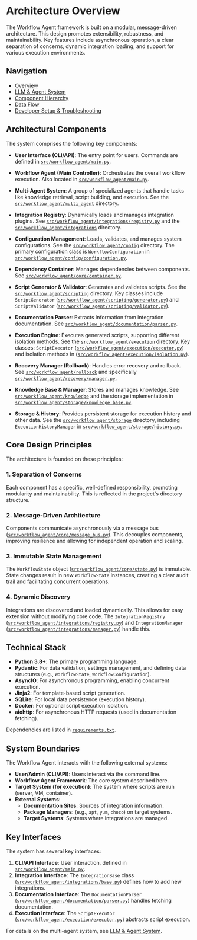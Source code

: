 # Architecture Overview

The Workflow Agent framework is built on a modular, message-driven architecture.  This design promotes extensibility, robustness, and maintainability.  Key features include asynchronous operation, a clear separation of concerns, dynamic integration loading, and support for various execution environments.

## Navigation

-   [Overview](README.md)
-   [LLM & Agent System](llm-agents-readme.md)
-   [Component Hierarchy](component-hierarchy-readme.md)
-   [Data Flow](data-flow-readme.md)
-   [Developer Setup & Troubleshooting](developer-readme.md)

## Architectural Components

The system comprises the following key components:

*   **User Interface (CLI/API)**: The entry point for users.  Commands are defined in [`src/workflow_agent/main.py`](https://github.com/deepaucksharma/IntegrationsAgentPOC/blob/main/src/workflow_agent/main.py).

*   **Workflow Agent (Main Controller)**: Orchestrates the overall workflow execution.  Also located in [`src/workflow_agent/main.py`](https://github.com/deepaucksharma/IntegrationsAgentPOC/blob/main/src/workflow_agent/main.py).

*   **Multi-Agent System**: A group of specialized agents that handle tasks like knowledge retrieval, script building, and execution.  See the [`src/workflow_agent/multi_agent`](https://github.com/deepaucksharma/IntegrationsAgentPOC/blob/main/src/workflow_agent/multi_agent) directory.

*   **Integration Registry**: Dynamically loads and manages integration plugins. See [`src/workflow_agent/integrations/registry.py`](https://github.com/deepaucksharma/IntegrationsAgentPOC/blob/main/src/workflow_agent/integrations/registry.py) and the [`src/workflow_agent/integrations`](https://github.com/deepaucksharma/IntegrationsAgentPOC/blob/main/src/workflow_agent/integrations) directory.

*   **Configuration Management**: Loads, validates, and manages system configurations.  See the [`src/workflow_agent/config`](https://github.com/deepaucksharma/IntegrationsAgentPOC/blob/main/src/workflow_agent/config) directory.  The primary configuration class is `WorkflowConfiguration` in [`src/workflow_agent/config/configuration.py`](https://github.com/deepaucksharma/IntegrationsAgentPOC/blob/main/src/workflow_agent/config/configuration.py).

*   **Dependency Container**: Manages dependencies between components.  See [`src/workflow_agent/core/container.py`](https://github.com/deepaucksharma/IntegrationsAgentPOC/blob/main/src/workflow_agent/core/container.py).

*   **Script Generator & Validator**: Generates and validates scripts.  See the [`src/workflow_agent/scripting`](https://github.com/deepaucksharma/IntegrationsAgentPOC/blob/main/src/workflow_agent/scripting) directory.  Key classes include `ScriptGenerator` ([`src/workflow_agent/scripting/generator.py`](https://github.com/deepaucksharma/IntegrationsAgentPOC/blob/main/src/workflow_agent/scripting/generator.py)) and `ScriptValidator` ([`src/workflow_agent/scripting/validator.py`](https://github.com/deepaucksharma/IntegrationsAgentPOC/blob/main/src/workflow_agent/scripting/validator.py)).

*   **Documentation Parser**: Extracts information from integration documentation. See [`src/workflow_agent/documentation/parser.py`](https://github.com/deepaucksharma/IntegrationsAgentPOC/blob/main/src/workflow_agent/documentation/parser.py).

*   **Execution Engine**: Executes generated scripts, supporting different isolation methods. See the [`src/workflow_agent/execution`](https://github.com/deepaucksharma/IntegrationsAgentPOC/blob/main/src/workflow_agent/execution) directory. Key classes: `ScriptExecutor` ([`src/workflow_agent/execution/executor.py`](https://github.com/deepaucksharma/IntegrationsAgentPOC/blob/main/src/workflow_agent/execution/executor.py)) and isolation methods in ([`src/workflow_agent/execution/isolation.py`](https://github.com/deepaucksharma/IntegrationsAgentPOC/blob/main/src/workflow_agent/execution/isolation.py)).

*   **Recovery Manager (Rollback)**: Handles error recovery and rollback. See [`src/workflow_agent/rollback`](https://github.com/deepaucksharma/IntegrationsAgentPOC/blob/main/src/workflow_agent/rollback) and specifically [`src/workflow_agent/recovery/manager.py`](https://github.com/deepaucksharma/IntegrationsAgentPOC/blob/main/src/workflow_agent/recovery/manager.py).

*   **Knowledge Base & Manager**: Stores and manages knowledge. See  [`src/workflow_agent/knowledge`](https://github.com/deepaucksharma/IntegrationsAgentPOC/blob/main/src/workflow_agent/knowledge) and the storage implementation in [`src/workflow_agent/storage/knowledge_base.py`](https://github.com/deepaucksharma/IntegrationsAgentPOC/blob/main/src/workflow_agent/storage/knowledge_base.py).

*   **Storage & History**:  Provides persistent storage for execution history and other data. See the [`src/workflow_agent/storage`](https://github.com/deepaucksharma/IntegrationsAgentPOC/blob/main/src/workflow_agent/storage) directory, including `ExecutionHistoryManager` in [`src/workflow_agent/storage/history.py`](https://github.com/deepaucksharma/IntegrationsAgentPOC/blob/main/src/workflow_agent/storage/history.py).

## Core Design Principles

The architecture is founded on these principles:

### 1. Separation of Concerns

Each component has a specific, well-defined responsibility, promoting modularity and maintainability. This is reflected in the project's directory structure.

### 2. Message-Driven Architecture

Components communicate asynchronously via a message bus ([`src/workflow_agent/core/message_bus.py`](https://github.com/deepaucksharma/IntegrationsAgentPOC/blob/main/src/workflow_agent/core/message_bus.py)). This decouples components, improving resilience and allowing for independent operation and scaling.

### 3. Immutable State Management

The `WorkflowState` object ([`src/workflow_agent/core/state.py`](https://github.com/deepaucksharma/IntegrationsAgentPOC/blob/main/src/workflow_agent/core/state.py)) is immutable. State changes result in new `WorkflowState` instances, creating a clear audit trail and facilitating concurrent operations.

### 4. Dynamic Discovery

Integrations are discovered and loaded dynamically.  This allows for easy extension without modifying core code. The `IntegrationRegistry` ([`src/workflow_agent/integrations/registry.py`](https://github.com/deepaucksharma/IntegrationsAgentPOC/blob/main/src/workflow_agent/integrations/registry.py)) and `IntegrationManager` ([`src/workflow_agent/integrations/manager.py`](https://github.com/deepaucksharma/IntegrationsAgentPOC/blob/main/src/workflow_agent/integrations/manager.py)) handle this.

## Technical Stack

-   **Python 3.8+**: The primary programming language.
-   **Pydantic**: For data validation, settings management, and defining data structures (e.g., `WorkflowState`, `WorkflowConfiguration`).
-   **AsyncIO**: For asynchronous programming, enabling concurrent execution.
-   **Jinja2**: For template-based script generation.
-   **SQLite**: For local data persistence (execution history).
-   **Docker**: For optional script execution isolation.
-   **aiohttp**: For asynchronous HTTP requests (used in documentation fetching).

Dependencies are listed in [`requirements.txt`](https://github.com/deepaucksharma/IntegrationsAgentPOC/blob/main/requirements.txt).

## System Boundaries

The Workflow Agent interacts with the following external systems:

-   **User/Admin (CLI/API)**: Users interact via the command line.
-   **Workflow Agent Framework**: The core system described here.
-   **Target System (for execution)**: The system where scripts are run (server, VM, container).
-   **External Systems**:
    -   **Documentation Sites**:  Sources of integration information.
    -   **Package Managers**: (e.g., `apt`, `yum`, `choco`) on target systems.
    -   **Target Systems**: Systems where integrations are managed.

## Key Interfaces

The system has several key interfaces:

1.  **CLI/API Interface**: User interaction, defined in [`src/workflow_agent/main.py`](https://github.com/deepaucksharma/IntegrationsAgentPOC/blob/main/src/workflow_agent/main.py).
2.  **Integration Interface**:  The `IntegrationBase` class ([`src/workflow_agent/integrations/base.py`](https://github.com/deepaucksharma/IntegrationsAgentPOC/blob/main/src/workflow_agent/integrations/base.py)) defines how to add new integrations.
3.  **Documentation Interface**: The `DocumentationParser` ([`src/workflow_agent/documentation/parser.py`](https://github.com/deepaucksharma/IntegrationsAgentPOC/blob/main/src/workflow_agent/documentation/parser.py)) handles fetching documentation.
4.  **Execution Interface**: The `ScriptExecutor` ([`src/workflow_agent/execution/executor.py`](https://github.com/deepaucksharma/IntegrationsAgentPOC/blob/main/src/workflow_agent/execution/executor.py)) abstracts script execution.

For details on the multi-agent system, see [LLM & Agent System](llm-agents-readme.md).
